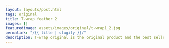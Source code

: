 ```yaml
---
layout: layouts/post.html
tags: original
title: T-wrap feather 2
images: []
featuredimage: assets/images/original/t-wrap1_2.jpg
permalink: "/{{ title | slugify }}/"
description: T-wrap original is the original product and the best seller in our product arrangment. It takes no time to insert and comes in a great selection of colors and looks
---
```

